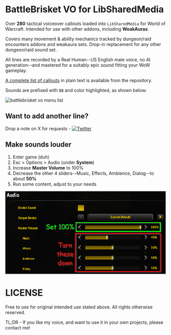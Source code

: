 BattleBrisket VO for LibSharedMedia
===================================

Over **280** tactical voiceover callouts loaded into `LibSharedMedia` for World of Warcraft. Intended for use with other addons, including **WeakAuras**.

Covers many movement & ability mechanics tracked by dungeon/raid encounters addons and weakaura sets. Drop-in replacement for any other dungeon/raid sound set.

All lines are recorded by a Real Human--US English male voice, no AI generation--and mastered for a suitably epic sound fitting your WoW gameplay.

[A complete list of callouts](https://github.com/BattleBrisket/sharedmedia-battlebrisket-vo/blob/master/callout-list.txt) in plain text is available from the repository.

Sounds are prefixed with `BB` and color highlighted, as shown below:

![battlebrisket vo menu list](https://github.com/BattleBrisket/sharedmedia-battlebrisket-vo/blob/master/img/battlebrisket_vo_menu_list.gif)

Want to add another line?
-------------------------

Drop a note on X for requests - [![Twitter](https://img.shields.io/twitter/url/https/twitter.com/battlebrisket.svg?style=social&label=@battlebrisket)](https://twitter.com/battlebrisket)

Make sounds louder
------------------

1.  Enter game (duh)
2.  Esc > Options > Audio (under **System**)
3.  Increase **Master Volume** to 100%
4.  Decrease the other 4 sliders--Music, Effects, Ambience, Dialog--to about **50%**
5.  Run some content, adjust to your needs

![volume controls in world of warcraft](https://github.com/BattleBrisket/sharedmedia-battlebrisket-vo/blob/master/img/battlebrisket_vo_volume_settings.png)


LICENSE
=======

Free to use for original intended use stated above. All rights otherwise reserved.

TL;DR - If you like my voice, and want to use it in your own projects, please contact me!
